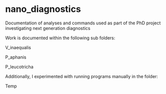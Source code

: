 # nano_diagnostics
Documentation of analyses and commands used as part of the PhD project investigating next generation diagnostics

Work is documented within the following sub folders: 

V_inaequalis

P_aphanis

P_leucotricha

Additionally, I experimented with running programs manually in the folder:

Temp
